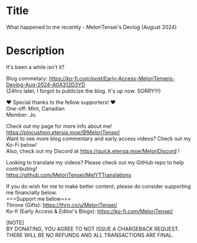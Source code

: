 # Title
What happened to me recently - MeloriTensei's Devlog (August 2024)<br>

# Description
It's been a while isn't it?<br>

Blog commetary: https://ko-fi.com/post/Early-Access-MeloriTenseis-Devlog-Aug-2024-A0A312D3YD<br>
(24hrs later, I forgot to publicize the blog. It's up now. SORRY!!!)<br>

❤️ Special thanks to the fellow supporters! ❤️<br>
One-off: Mint, Canadian<br>
Member: Jo.<br>

Check out my page for more info about me! https://pincushion.etersia.moe/@MeloriTensei/<br>
Want to see more blog commentary and early access videos? Check out my Ko-Fi below!<br>
Also, check out my Discord at https://quick.etersia.moe/MeloriDiscord !<br>

Looking to translate my videos? Please check out my GitHub repo to help contributing!<br>
https://github.com/MeloriTensei/MelYTTranslations<br>

If you do wish for me to make better content, please do consider supporting me financially below.<br>
===Support me below===<br>
Throne (Gifts): https://thrn.co/u/MeloriTensei/<br>
Ko-fi (Early Access & Editor's Blogs): https://ko-fi.com/MeloriTensei/<br>

[NOTE]<br>
BY DONATING, YOU AGREE TO NOT ISSUE A CHARGEBACK REQUEST. THERE WILL BE NO REFUNDS AND ALL TRANSACTIONS ARE FINAL.<br>